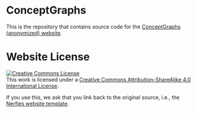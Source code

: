 # ConceptGraphs

This is the repository that contains source code for the [ConceptGraphs (anonymized) website](https://concept-graphs-anon.github.io).

# Website License
<a rel="license" href="http://creativecommons.org/licenses/by-sa/4.0/"><img alt="Creative Commons License" style="border-width:0" src="https://i.creativecommons.org/l/by-sa/4.0/88x31.png" /></a><br />This work is licensed under a <a rel="license" href="http://creativecommons.org/licenses/by-sa/4.0/">Creative Commons Attribution-ShareAlike 4.0 International License</a>.

If you use this, we ask that you link back to the original source, i.e., the [Nerfies website template](https://github.com/nerfies/nerfies.github.io).

